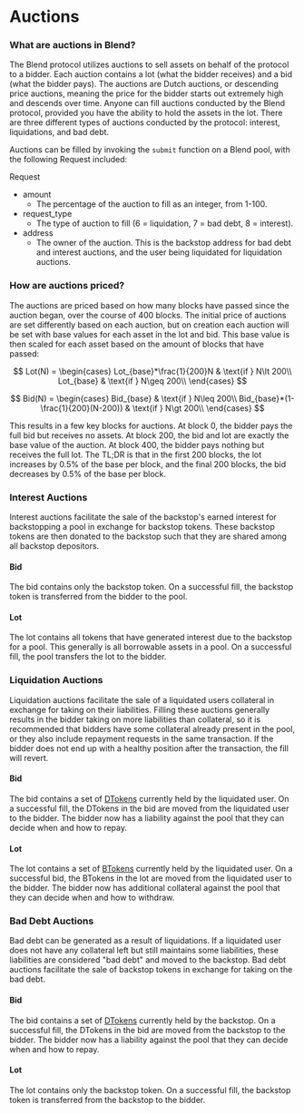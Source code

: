 # Auctions

### What are auctions in Blend?

The Blend protocol utilizes auctions to sell assets on behalf of the protocol to a bidder. Each auction contains a lot (what the bidder receives) and a bid (what the bidder pays). The auctions are Dutch auctions, or descending price auctions, meaning the price for the bidder starts out extremely high and descends over time. Anyone can fill auctions conducted by the Blend protocol, provided you have the ability to hold the assets in the lot. There are three different types of auctions conducted by the protocol: interest, liquidations, and bad debt.

Auctions can be filled by invoking the `submit` function on a Blend pool, with the following Request included:

Request
* amount
    * The percentage of the auction to fill as an integer, from 1-100.
* request_type
    * The type of auction to fill (6 = liquidation, 7 = bad debt, 8 = interest).
* address
    * The owner of the auction. This is the backstop address for bad debt and interest auctions, and the user being liquidated for liquidation auctions.

### How are auctions priced?

The auctions are priced based on how many blocks have passed since the auction began, over the course of 400 blocks. The initial price of auctions are set differently based on each auction, but on creation each auction will be set with base values for each asset in the lot and bid. This base value is then scaled for each asset based on the amount of blocks that have passed:

$$
Lot(N) = \begin{cases} 
    Lot_{base}*\frac{1}{200}N & \text{if } N\lt 200\\
    Lot_{base} & \text{if } N\geq 200\\ 
\end{cases}
$$

$$
Bid(N) = \begin{cases} 
    Bid_{base} & \text{if } N\leq 200\\ 
    Bid_{base}*(1-\frac{1}{200}(N-200)) & \text{if } N\gt 200\\
\end{cases}
$$

This results in a few key blocks for auctions. At block 0, the bidder pays the full bid but receives no assets. At block 200, the bid and lot are exactly the base value of the auction. At block 400, the bidder pays nothing but receives the full lot. The TL;DR is that in the first 200 blocks, the lot increases by 0.5% of the base per block, and the final 200 blocks, the bid decreases by 0.5% of the base per block.

### Interest Auctions

Interest auctions facilitate the sale of the backstop's earned interest for backstopping a pool in exchange for backstop tokens. These backstop tokens are then donated to the backstop such that they are shared among all backstop depositors.

#### Bid

The bid contains only the backstop token. On a successful fill, the backstop token is transferred from the bidder to the pool.

#### Lot

The lot contains all tokens that have generated interest due to the backstop for a pool. This generally is all borrowable assets in a pool. On a successful fill, the pool transfers the lot to the bidder.

### Liquidation Auctions

Liquidation auctions facilitate the sale of a liquidated users collateral in exchange for taking on their liabilities. Filling these auctions generally results in the bidder taking on more liabilities than collateral, so it is recommended that bidders have some collateral already present in the pool, or they also include repayment requests in the same transaction. If the bidder does not end up with a healthy position after the transaction, the fill will revert.

#### Bid

The bid contains a set of [DTokens](../tech-docs/core-contracts/lending-pool/protocol-tokens.md#dtokens) currently held by the liquidated user. On a successful fill, the DTokens in the bid are moved from the liquidated user to the bidder. The bidder now has a liability against the pool that they can decide when and how to repay.

#### Lot

The lot contains a set of [BTokens](../tech-docs/core-contracts/lending-pool/protocol-tokens.md#btokens) currently held by the liquidated user. On a successful bid, the BTokens in the lot are moved from the liquidated user to the bidder. The bidder now has additional collateral against the pool that they can decide when and how to withdraw.

### Bad Debt Auctions

Bad debt can be generated as a result of liquidations. If a liquidated user does not have any collateral left but still maintains some liabilities, these liabilities are considered "bad debt" and moved to the backstop. Bad debt auctions facilitate the sale of backstop tokens in exchange for taking on the bad debt.

#### Bid

The bid contains a set of [DTokens](../tech-docs/core-contracts/lending-pool/protocol-tokens.md#dtokens) currently held by the backstop. On a successful fill, the DTokens in the bid are moved from the backstop to the bidder. The bidder now has a liability against the pool that they can decide when and how to repay.

#### Lot

The lot contains only the backstop token. On a successful fill, the backstop token is transferred from the backstop to the bidder.